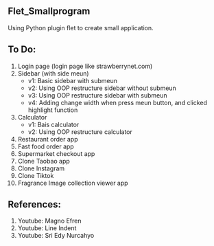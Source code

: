 Flet_Smallprogram
-------------
Using Python plugin flet to create small application. 

To Do:
-------------
1. Login page (login page like strawberrynet.com)
2. Sidebar (with side meun)
   * v1: Basic sidebar with submeun
   * v2: Using OOP restructure sidebar without submeun
   * v3: Using OOP restructure sidebar with submeun
   * v4: Adding change width when press meun button, and clicked highlight function
4. Calculator
   * v1: Bais calculator 
   * v2: Using OOP restructure calculator
6. Restaurant order app
7. Fast food order app
8. Supermarket checkout app
9. Clone Taobao app
10. Clone Instagram
11. Clone Tiktok
12. Fragrance Image collection viewer app

References:
-----
1. Youtube: Magno Efren
2. Youtube: Line Indent
3. Youtube: Sri Edy Nurcahyo
